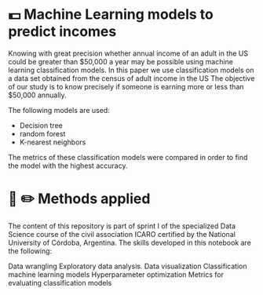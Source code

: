 # :dollar: Machine Learning models to predict incomes 	

Knowing with great precision whether annual income of an adult in the US could be greater than $50,000 a year may be possible using machine learning classification models. In this paper we use classification models on a data set obtained from the census of adult income in the US The objective of our study is to know precisely if someone is earning more or less than $50,000 annually.

The following models are used:

* Decision tree
* random forest
* K-nearest neighbors

The metrics of these classification models were compared in order to find the model with the highest accuracy.

# :closed_book: :pencil2:  Methods applied

The content of this repository is part of sprint I of the specialized Data Science course of the civil association ICARO certified by the National University of Córdoba, Argentina. The skills developed in this notebook are the following:

Data wrangling
Exploratory data analysis.
Data visualization
Classification machine learning models
Hyperparameter optimization
Metrics for evaluating classification models
